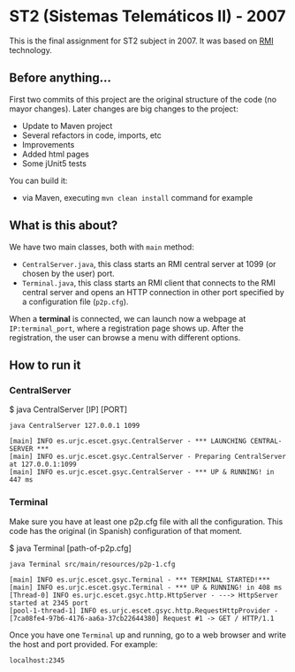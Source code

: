 # ST2 (Sistemas Telemáticos II) - 2007

This is the final assignment for ST2 subject in 2007. It was based
on [RMI](https://www.oracle.com/java/technologies/javase/remote-method-invocation-distributed-computing.html)
technology.

## Before anything...

First two commits of this project are the original structure of the code (no mayor changes). Later changes are big
changes to the project:

* Update to Maven project
* Several refactors in code, imports, etc
* Improvements
* Added html pages
* Some jUnit5 tests

You can build it:

* via Maven, executing ````mvn clean install```` command for example

## What is this about?

We have two main classes, both with ```main``` method:

* ```CentralServer.java```, this class starts an RMI central server at 1099 (or chosen by the user) port.
* ```Terminal.java```, this class starts an RMI client that connects to the RMI central server and opens an HTTP
  connection in other port specified by a configuration file (```p2p.cfg```).

When a __terminal__ is connected, we can launch now a webpage at ```IP:terminal_port```, where a registration page shows
up. After the registration, the user can browse a menu with different options.

## How to run it

### CentralServer

$ java CentralServer [IP] [PORT]

```java CentralServer 127.0.0.1 1099```

```
[main] INFO es.urjc.escet.gsyc.CentralServer - *** LAUNCHING CENTRAL-SERVER ***
[main] INFO es.urjc.escet.gsyc.CentralServer - Preparing CentralServer at 127.0.0.1:1099
[main] INFO es.urjc.escet.gsyc.CentralServer - *** UP & RUNNING! in 447 ms
```

### Terminal

Make sure you have at least one p2p.cfg file with all the configuration. This code has the original (in Spanish)
configuration of that moment.

$ java Terminal [path-of-p2p.cfg]

```java Terminal src/main/resources/p2p-1.cfg```

```
[main] INFO es.urjc.escet.gsyc.Terminal - *** TERMINAL STARTED!***
[main] INFO es.urjc.escet.gsyc.Terminal - *** UP & RUNNING! in 408 ms
[Thread-0] INFO es.urjc.escet.gsyc.http.HttpServer - ---> HttpServer started at 2345 port
[pool-1-thread-1] INFO es.urjc.escet.gsyc.http.RequestHttpProvider - [7ca08fe4-97b6-4176-aa6a-37cb22644380] Request #1 -> GET / HTTP/1.1
```

Once you have one ```Terminal``` up and running, go to a web browser and write the host and port provided. For example:

```localhost:2345```

